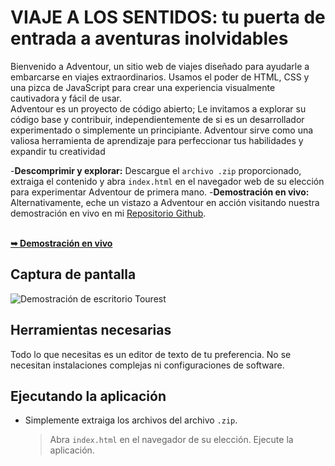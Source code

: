 # VIAJE A LOS SENTIDOS: tu puerta de entrada a aventuras inolvidables

Bienvenido a Adventour, un sitio web de viajes diseñado para ayudarle a embarcarse en viajes extraordinarios. Usamos el poder de HTML, CSS y una pizca de JavaScript para crear una experiencia visualmente cautivadora y fácil de usar.  <br/>
Adventour es un proyecto de código abierto; Le invitamos a explorar su código base y contribuir, independientemente de si es un desarrollador experimentado o simplemente un principiante. Adventour sirve como una valiosa herramienta de aprendizaje para perfeccionar tus habilidades y expandir tu creatividad <br />

-**Descomprimir y explorar:** Descargue el `archivo .zip` proporcionado, extraiga el contenido y abra `index.html` en el navegador web de su elección para experimentar Adventour de primera mano.
-**Demostración en vivo:** Alternativamente, eche un vistazo a Adventour en acción visitando nuestra demostración en vivo en mi [Repositorio Github](). <br/>

<div align="centro">
  <br />
  <a href=""><strong>➥ Demostración en vivo</strong></a>
</div>

## Captura de pantalla

![Demostración de escritorio Tourest](./Adventour.png "Demostración de escritorio")

## Herramientas necesarias
Todo lo que necesitas es un editor de texto de tu preferencia. No se necesitan instalaciones complejas ni configuraciones de software.

## Ejecutando la aplicación
* Simplemente extraiga los archivos del archivo `.zip`.
  > Abra `index.html` en el navegador de su elección.
  > Ejecute la aplicación.
